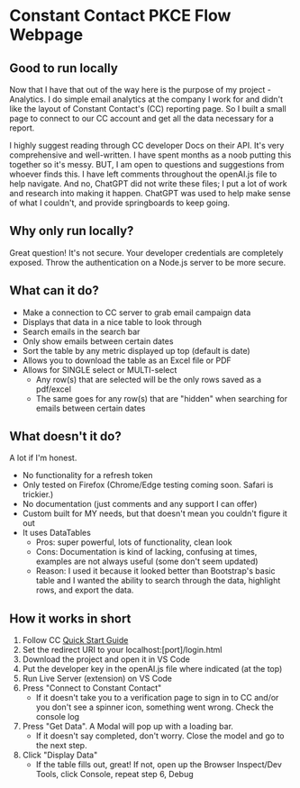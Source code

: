 # Constant Contact PKCE Flow Webpage

## Good to run locally
Now that I have that out of the way here is the purpose of my project - Analytics.
I do simple email analytics at the company I work for and didn't like the layout of Constant Contact's (CC) reporting page. So I built a small page to connect to our CC account and get all the data necessary for a report. 

I highly suggest reading through CC developer Docs on their API. It's very comprehensive and well-written. I have spent months as a noob putting this together so it's messy. BUT, I am open to questions and suggestions from whoever finds this. 
I have left comments throughout the openAI.js file to help navigate. And no, ChatGPT did not write these files; I put a lot of work and research into making it happen. ChatGPT was used to help make sense of what I couldn't, and provide springboards to keep going.

## Why only run locally?
Great question! It's not secure. Your developer credentials are completely exposed. Throw the authentication on a Node.js server to be more secure. 

## What can it do?
- Make a connection to CC server to grab email campaign data
- Displays that data in a nice table to look through
- Search emails in the search bar
- Only show emails between certain dates
- Sort the table by any metric displayed up top (default is date)
- Allows you to download the table as an Excel file or PDF
- Allows for SINGLE select or MULTI-select
	- Any row(s) that are selected will be the only rows saved as a pdf/excel
	- The same goes for any row(s) that are "hidden" when searching for emails between certain dates

## What doesn't it do?
A lot if I'm honest.
- No functionality for a refresh token
- Only tested on Firefox (Chrome/Edge testing coming soon. Safari is trickier.)
- No documentation (just comments and any support I can offer)
- Custom built for MY needs, but that doesn't mean you couldn't figure it out
- It uses DataTables 
  - Pros: super powerful, lots of functionality, clean look
  - Cons: Documentation is kind of lacking, confusing at times, examples are not always useful (some don't seem updated)
  - Reason: I used it because it looked better than Bootstrap's basic table and I wanted the ability to search through the data, highlight rows, and export the data. 

## How it works in short
1. Follow CC [Quick Start Guide](https://developer.constantcontact.com/api_guide/getting_started.html)
2. Set the redirect URI to your localhost:[port]/login.html
3. Download the project and open it in VS Code
4. Put the developer key in the openAI.js file where indicated (at the top)
5. Run Live Server (extension) on VS Code
6. Press "Connect to Constant Contact"
   - If it doesn't take you to a verification page to sign in to CC and/or you don't see a spinner icon, something went wrong. Check the console log
7. Press "Get Data". A Modal will pop up with a loading bar.
	- If it doesn't say completed, don't worry. Close the model and go to the next step.
8. Click "Display Data"
	- If the table fills out, great! If not, open up the Browser Inspect/Dev Tools, click Console, repeat step 6, Debug
